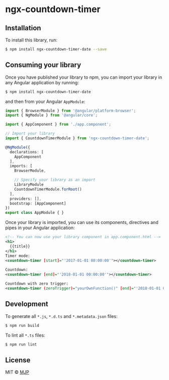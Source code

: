 # ngx-countdown-timer

## Installation

To install this library, run:

```bash
$ npm install ngx-countdown-timer-date --save
```

## Consuming your library

Once you have published your library to npm, you can import your library in any Angular application by running:

```bash
$ npm install ngx-countdown-timer-date
```

and then from your Angular `AppModule`:

```typescript
import { BrowserModule } from '@angular/platform-browser';
import { NgModule } from '@angular/core';

import { AppComponent } from './app.component';

// Import your library
import { CountdownTimerModule } from 'ngx-countdown-timer-date';

@NgModule({
  declarations: [
    AppComponent
  ],
  imports: [
    BrowserModule,

    // Specify your library as an import
    LibraryModule
    CountdownTimerModule.forRoot()
  ],
  providers: [],
  bootstrap: [AppComponent]
})
export class AppModule { }
```

Once your library is imported, you can use its components, directives and pipes in your Angular application:

```xml
<!-- You can now use your library component in app.component.html -->
<h1>
  {{title}}
</h1>
Timer mode:
<countdown-timer [start]="'2017-01-01 00:00:00'"></countdown-timer>
 
Countdown:
<countdown-timer [end]="'2018-01-01 00:00:00'"></countdown-timer>

Countdown with zero trigger:
<countdown-timer (zeroTrigger)="yourOwnFunction()" [end]="'2018-01-01 00:00:00'"></countdown-timer>
```

## Development

To generate all `*.js`, `*.d.ts` and `*.metadata.json` files:

```bash
$ npm run build
```

To lint all `*.ts` files:

```bash
$ npm run lint
```

## License

MIT © [MJP](mailto:markangelpenaranda@gmail.com)
